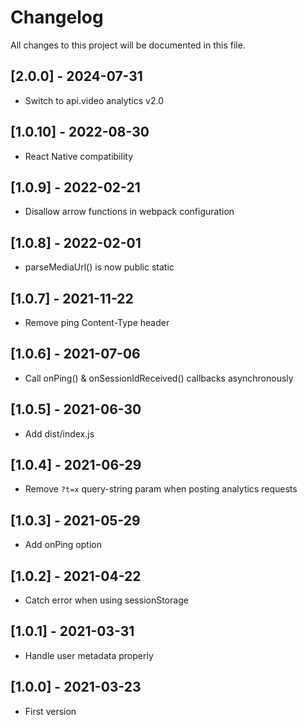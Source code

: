 # Changelog
All changes to this project will be documented in this file.

## [2.0.0] - 2024-07-31
- Switch to api.video analytics v2.0
  
## [1.0.10] - 2022-08-30
- React Native compatibility
  
## [1.0.9] - 2022-02-21
- Disallow arrow functions in webpack configuration
  
## [1.0.8] - 2022-02-01
- parseMediaUrl() is now public static

## [1.0.7] - 2021-11-22
- Remove ping Content-Type header

## [1.0.6] - 2021-07-06
- Call onPing() & onSessionIdReceived() callbacks asynchronously
  
## [1.0.5] - 2021-06-30
- Add dist/index.js

## [1.0.4] - 2021-06-29
- Remove `?t=x` query-string param when posting analytics requests

## [1.0.3] - 2021-05-29
- Add onPing option

## [1.0.2] - 2021-04-22
- Catch error when using sessionStorage

## [1.0.1] - 2021-03-31
- Handle user metadata properly

## [1.0.0] - 2021-03-23
- First version
